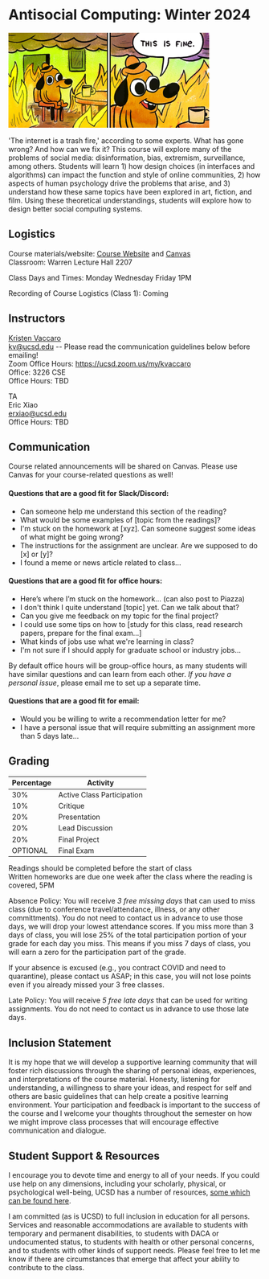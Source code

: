 # Antisocial Computing: Winter 2024

<img src="https://github.com/kristenvaccaro/antisocial-computing/blob/gh-pages/img/05onfire1_xp-superJumbo-v2.jpeg?raw=true" width="400">

'The internet is a trash fire,' according to some experts. What has gone wrong? And how can we fix it? This course will explore many of the problems of social media: disinformation, bias, extremism, surveillance, among others. Students will learn 1) how design choices (in interfaces and algorithms) can impact the function and style of online communities, 2) how aspects of human psychology drive the problems that arise, and 3) understand how these same topics have been explored in art, fiction, and film. Using these theoretical understandings, students will explore how to design better social computing systems. 

## Logistics

Course materials/website: [Course Website](https://kristenvaccaro.github.io/antisocial-computing) and [Canvas](https://canvas.ucsd.edu/)   
Classroom: Warren Lecture Hall 2207    

Class Days and Times: Monday Wednesday Friday 1PM   

Recording of Course Logistics (Class 1): Coming   

## Instructors

[Kristen Vaccaro](http://kvaccaro.com)  
kv@ucsd.edu -- Please read the communication guidelines below before emailing!  
Zoom Office Hours: https://ucsd.zoom.us/my/kvaccaro   
Office: 3226 CSE  
Office Hours: TBD      

TA  
Eric Xiao    
erxiao@ucsd.edu  
Office Hours: TBD
<!--msmart@ucsd.edu  
Office Hours: Wednesday 3:45-4:45 PM in [CSE 4258](https://cse.ucsd.edu/about/floormaps)  
-->

## Communication

Course related announcements will be shared on Canvas. Please use Canvas for your course-related questions as well!

#### Questions that are a good fit for Slack/Discord:
- Can someone help me understand this section of the reading?
- What would be some examples of \[topic from the readings\]?
- I'm stuck on the homework at \[xyz\]. Can someone suggest some ideas of what might be going wrong?
- The instructions for the assignment are unclear. Are we supposed to do \[x\] or \[y\]?
- I found a meme or news article related to class...

#### Questions that are a good fit for office hours:
- Here’s where I’m stuck on the homework... (can also post to Piazza)
- I don't think I quite understand \[topic\] yet. Can we talk about that?
- Can you give me feedback on my topic for the final project?
- I could use some tips on how to \[study for this class, read research papers, prepare for the final exam...\]
- What kinds of jobs use what we're learning in class?
- I'm not sure if I should apply for graduate school or industry jobs...

By default office hours will be group-office hours, as many students will have similar questions and can learn from each other. *If you have a personal issue*, please email me to set up a separate time.

#### Questions that are a good fit for email:
- Would you be willing to write a recommendation letter for me?
- I have a personal issue that will require submitting an assignment more than 5 days late...

## Grading

Percentage | Activity
--- | ---
30% | Active Class Participation
10% | Critique  
20% | Presentation
20% | Lead Discussion
20% | Final Project
OPTIONAL | Final Exam

Readings should be completed before the start of class    
Written homeworks are due one week after the class where the reading is covered, 5PM

Absence Policy: You will receive *3 free missing days* that can used to miss class (due to conference travel/attendance, illness, or any other committments). You do not need to contact us in advance to use those days, we will drop your lowest attendance scores. If you miss more than 3 days of class, you will lose 25% of the total participation portion of your grade for each day you miss. This means if you miss 7 days of class, you will earn a zero for the participation part of the grade.   

If your absence is excused (e.g., you contract COVID and need to quarantine), please contact us ASAP; in this case, you will not lose points even if you already missed your 3 free classes. 

Late Policy: You will receive *5 free late days* that can be used for writing assignments. You do not need to contact us in advance to use those late days. 

## Inclusion Statement
It is my hope that we will develop a supportive learning community that will foster rich discussions through the sharing of personal ideas, experiences, and interpretations of the course material. Honesty, listening for understanding, a willingness to share your ideas, and respect for self and others are basic guidelines that can help create a positive learning environment. Your participation and feedback is important to the success of the course and I welcome your thoughts throughout the semester on how we might improve class processes that will encourage effective communication and dialogue.

## Student Support & Resources
I encourage you to devote time and energy to all of your needs. If you could use help on any dimensions, including your scholarly, physical, or psychological well-being, UCSD has a number of resources, [some which can be found here](https://docs.google.com/document/d/1JgATnpJ6di513Pe_CqdOoSDaer_h6jz7oRQn7fZYNrA/edit).

I am committed (as is UCSD) to full inclusion in education for all persons. Services and reasonable accommodations are available to students with temporary and permanent disabilities, to students with DACA or undocumented status, to students with health or other personal concerns, and to students with other kinds of support needs. Please feel free to let me know if there are circumstances that emerge that affect your ability to contribute to the class.
